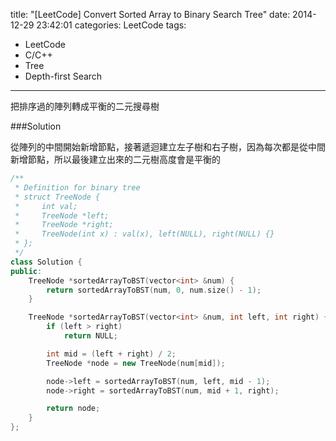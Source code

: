 title: "[LeetCode] Convert Sorted Array to Binary Search Tree"
date: 2014-12-29 23:42:01
categories: LeetCode
tags:
- LeetCode
- C/C++
- Tree
- Depth-first Search
---
把排序過的陣列轉成平衡的二元搜尋樹

<!-- more -->

###Solution

從陣列的中間開始新增節點，接著遞迴建立左子樹和右子樹，因為每次都是從中間新增節點，所以最後建立出來的二元樹高度會是平衡的

``` c++
/**
 * Definition for binary tree
 * struct TreeNode {
 *     int val;
 *     TreeNode *left;
 *     TreeNode *right;
 *     TreeNode(int x) : val(x), left(NULL), right(NULL) {}
 * };
 */
class Solution {
public:
    TreeNode *sortedArrayToBST(vector<int> &num) {
        return sortedArrayToBST(num, 0, num.size() - 1);
    }

    TreeNode *sortedArrayToBST(vector<int> &num, int left, int right) {
        if (left > right)
            return NULL;

        int mid = (left + right) / 2;
        TreeNode *node = new TreeNode(num[mid]);

        node->left = sortedArrayToBST(num, left, mid - 1);
        node->right = sortedArrayToBST(num, mid + 1, right);

        return node;
    }
};
```
